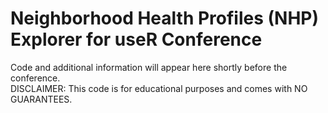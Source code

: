 # Neighborhood Health Profiles (NHP) Explorer for useR Conference
Code and additional information will appear here shortly before the conference.  
DISCLAIMER: This code is for educational purposes and comes with NO GUARANTEES. 
